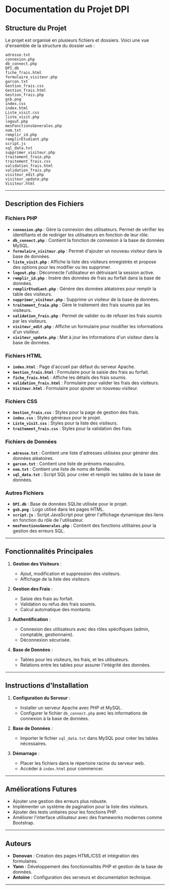 # Documentation du Projet DPI

## Structure du Projet

Le projet est organisé en plusieurs fichiers et dossiers. Voici une vue d'ensemble de la structure du dossier `web` :

```
adresse.txt
connexion.php
db_connect.php
DPI.db
fiche_frais.html
formulaire_visiteur.php
garcon.txt
Gestion_frais.css
Gestion_frais.html
Gestion_frais.php
gsb.png
index.css
index.html
Liste_visit.css
liste_visit.php
logout.php
mesFonctionsGenerales.php
nom.txt
remplir_id.php
remplirEtudiant.php
script.js
sql_data.txt
supprimer_visiteur.php
traitement_fraie.php
traitement_frais.css
validation_frais.html
validation_frais.php
visiteur_edit.php
visiteur_update.php
Visiteur.html
```

---

## Description des Fichiers

### Fichiers PHP

- **`connexion.php`** : Gère la connexion des utilisateurs. Permet de vérifier les identifiants et de rediriger les utilisateurs en fonction de leur rôle.
- **`db_connect.php`** : Contient la fonction de connexion à la base de données MySQL.
- **`formulaire_visiteur.php`** : Permet d'ajouter un nouveau visiteur dans la base de données.
- **`liste_visit.php`** : Affiche la liste des visiteurs enregistrés et propose des options pour les modifier ou les supprimer.
- **`logout.php`** : Déconnecte l'utilisateur en détruisant la session active.
- **`remplir_id.php`** : Insère des données de frais au forfait dans la base de données.
- **`remplirEtudiant.php`** : Génère des données aléatoires pour remplir la table des visiteurs.
- **`supprimer_visiteur.php`** : Supprime un visiteur de la base de données.
- **`traitement_fraie.php`** : Gère le traitement des frais soumis par les visiteurs.
- **`validation_frais.php`** : Permet de valider ou de refuser les frais soumis par les visiteurs.
- **`visiteur_edit.php`** : Affiche un formulaire pour modifier les informations d'un visiteur.
- **`visiteur_update.php`** : Met à jour les informations d'un visiteur dans la base de données.

### Fichiers HTML

- **`index.html`** : Page d'accueil par défaut du serveur Apache.
- **`Gestion_frais.html`** : Formulaire pour la saisie des frais au forfait.
- **`fiche_frais.html`** : Affiche les détails des frais soumis.
- **`validation_frais.html`** : Formulaire pour valider les frais des visiteurs.
- **`Visiteur.html`** : Formulaire pour ajouter un nouveau visiteur.

### Fichiers CSS

- **`Gestion_frais.css`** : Styles pour la page de gestion des frais.
- **`index.css`** : Styles généraux pour le projet.
- **`Liste_visit.css`** : Styles pour la liste des visiteurs.
- **`traitement_frais.css`** : Styles pour la validation des frais.

### Fichiers de Données

- **`adresse.txt`** : Contient une liste d'adresses utilisées pour générer des données aléatoires.
- **`garcon.txt`** : Contient une liste de prénoms masculins.
- **`nom.txt`** : Contient une liste de noms de famille.
- **`sql_data.txt`** : Script SQL pour créer et remplir les tables de la base de données.

### Autres Fichiers

- **`DPI.db`** : Base de données SQLite utilisée pour le projet.
- **`gsb.png`** : Logo utilisé dans les pages HTML.
- **`script.js`** : Script JavaScript pour gérer l'affichage dynamique des liens en fonction du rôle de l'utilisateur.
- **`mesFonctionsGenerales.php`** : Contient des fonctions utilitaires pour la gestion des erreurs SQL.

---

## Fonctionnalités Principales

1. **Gestion des Visiteurs** :
    - Ajout, modification et suppression des visiteurs.
    - Affichage de la liste des visiteurs.

2. **Gestion des Frais** :
    - Saisie des frais au forfait.
    - Validation ou refus des frais soumis.
    - Calcul automatique des montants.

3. **Authentification** :
    - Connexion des utilisateurs avec des rôles spécifiques (admin, comptable, gestionnaire).
    - Déconnexion sécurisée.

4. **Base de Données** :
    - Tables pour les visiteurs, les frais, et les utilisateurs.
    - Relations entre les tables pour assurer l'intégrité des données.

---

## Instructions d'Installation

1. **Configuration du Serveur** :
    - Installer un serveur Apache avec PHP et MySQL.
    - Configurer le fichier `db_connect.php` avec les informations de connexion à la base de données.

2. **Base de Données** :
    - Importer le fichier `sql_data.txt` dans MySQL pour créer les tables nécessaires.

3. **Démarrage** :
    - Placer les fichiers dans le répertoire racine du serveur web.
    - Accéder à `index.html` pour commencer.

---

## Améliorations Futures

- Ajouter une gestion des erreurs plus robuste.
- Implémenter un système de pagination pour la liste des visiteurs.
- Ajouter des tests unitaires pour les fonctions PHP.
- Améliorer l'interface utilisateur avec des frameworks modernes comme Bootstrap.

---

## Auteurs

- **Donovan** : Création des pages HTML/CSS et intégration des formulaires.
- **Yann** : Développement des fonctionnalités PHP et gestion de la base de données.
- **Antoine** : Configuration des serveurs et documentation technique.

---  